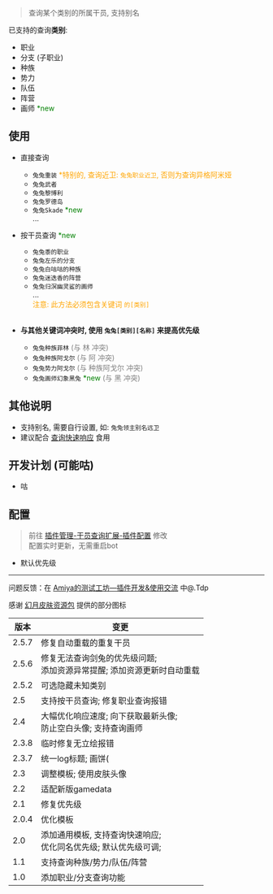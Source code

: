 > 查询某个类别的所属干员, 支持别名

已支持的查询**类别**:

- 职业
- 分支 (子职业)
- 种族
- 势力
- 队伍
- 阵营
- 画师 <font color=Green>*new</font>

## 使用   

- 直接查询 
    - `兔兔重装` <font color=Orange>*特别的, 查询近卫: `兔兔职业近卫`, 否则为查询异格阿米娅</font>
    - `兔兔武者`
    - `兔兔黎博利`
    - `兔兔罗德岛`
    - `兔兔Skade` <font color=Green>*new</font>
    <br>...<br>

- 按干员查询 <font color=Green>*new</font>
    - `兔兔黍的职业`
    - `兔兔左乐的分支` 
    - `兔兔白咕咕的种族`
    - `兔兔迷迭香的阵营`
    - `兔兔归溟幽灵鲨的画师`
    <br>...<br>
    <font color=Orange>注意: 此方法必须包含关键词 `的[类别]`</font>
    <br>

- **与其他关键词冲突时, 使用 `兔兔[类别][名称]` 来提高优先级**
    - `兔兔种族菲林`  <font color=Grey>(与 林 冲突)</font>
    - `兔兔种族阿戈尔` <font color=Grey>(与 阿 冲突)</font>
    - `兔兔势力阿戈尔` <font color=Grey>(与 种族阿戈尔 冲突)</font>
    - `兔兔画师幻象黑兔`  <font color=Green>*new</font> <font color=Grey>(与 黑 冲突)</font>


## 其他说明

- 支持别名, 需要自行设置, 如: `兔兔领主别名远卫`
- 建议配合 [查询快速响应](https://console.amiyabot.com/#/shop) 食用

## 开发计划 (可能咕)
- 咕

## 配置

> 前往 [插件管理-干员查询扩展-插件配置](https://console.amiyabot.com/#/plugin) 修改 <br>
> 配置实时更新，无需重启bot

- 默认优先级


---
   问题反馈：在 [Amiya的测试工坊—插件开发&使用交流](https://qun.qq.com/qqweb/qunpro/share?_wv=3&_wwv=128&appChannel=share&inviteCode=1XqeeRDjEVa&from=246610&biz=ka#/pc) 中@.Tdp

   感谢 [幻月皮肤资源包](https://console.amiyabot.com/#/plugin) 提供的部分图标

      
| 版本  | 变更                                 
|-------|---------------------------------
| 2.5.7 | 修复自动重载的重复干员
| 2.5.6 | 修复无法查询剑兔的优先级问题; <br>添加资源异常提醒; 添加资源更新时自动重载
| 2.5.2 | 可选隐藏未知类别
| 2.5   | 支持按干员查询; 修复职业查询报错
| 2.4   | 大幅优化响应速度; 向下获取最新头像;<br> 防止空白头像; 支持查询画师
| 2.3.8 | 临时修复无立绘报错
| 2.3.7 | 统一log标题; 画饼(
| 2.3   | 调整模板; 使用皮肤头像
| 2.2   | 适配新版gamedata
| 2.1   | 修复优先级
| 2.0.4 | 优化模板
| 2.0   | 添加通用模板, 支持查询快速响应;<br>优化同名优先级; 默认优先级可调; 
| 1.1   | 支持查询种族/势力/队伍/阵营
| 1.0   | 添加职业/分支查询功能               




